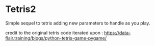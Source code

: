 # Tetris2
Simple sequel to tetris adding new parameters to handle as you play.


credit to the original tetris code iterated upon : https://data-flair.training/blogs/python-tetris-game-pygame/
